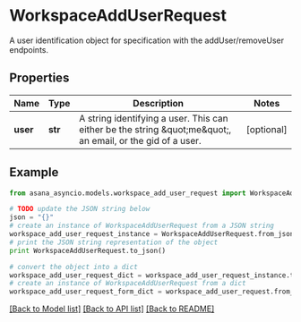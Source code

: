 # WorkspaceAddUserRequest

A user identification object for specification with the addUser/removeUser endpoints.

## Properties

Name | Type | Description | Notes
------------ | ------------- | ------------- | -------------
**user** | **str** | A string identifying a user. This can either be the string \&quot;me\&quot;, an email, or the gid of a user. | [optional] 

## Example

```python
from asana_asyncio.models.workspace_add_user_request import WorkspaceAddUserRequest

# TODO update the JSON string below
json = "{}"
# create an instance of WorkspaceAddUserRequest from a JSON string
workspace_add_user_request_instance = WorkspaceAddUserRequest.from_json(json)
# print the JSON string representation of the object
print WorkspaceAddUserRequest.to_json()

# convert the object into a dict
workspace_add_user_request_dict = workspace_add_user_request_instance.to_dict()
# create an instance of WorkspaceAddUserRequest from a dict
workspace_add_user_request_form_dict = workspace_add_user_request.from_dict(workspace_add_user_request_dict)
```
[[Back to Model list]](../README.md#documentation-for-models) [[Back to API list]](../README.md#documentation-for-api-endpoints) [[Back to README]](../README.md)


